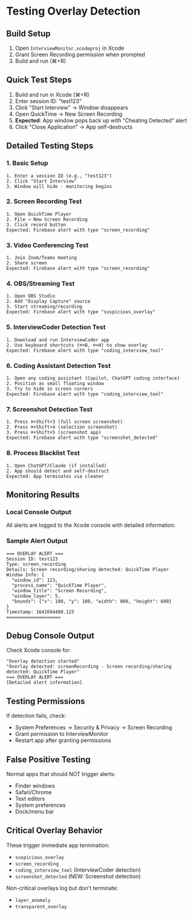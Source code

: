 <!--
TestingGuide.md
InterviewMonitor

Comprehensive testing documentation and procedures

FUNCTIONS:
- Provides step-by-step testing procedures for all detection types
- Documents expected console output examples for debugging
- Covers different detection scenarios (screenshots, overlays, processes)
- Includes permission setup instructions for macOS
- Explains debugging tips and console monitoring techniques
- Details testing workflow from build to verification
- Lists critical behaviors and expected responses

Created by WingLik Choi on 7/16/25.
-->

# Testing Overlay Detection

## Build Setup
1. Open `InterviewMonitor.xcodeproj` in Xcode
2. Grant Screen Recording permission when prompted
3. Build and run (⌘+R)

## Quick Test Steps
1. Build and run in Xcode (⌘+R)
2. Enter session ID: "test123"
3. Click "Start Interview" → Window disappears
4. Open QuickTime → New Screen Recording
5. **Expected**: App window pops back up with "Cheating Detected" alert
6. Click "Close Application" → App self-destructs

## Detailed Testing Steps

### 1. Basic Setup
```
1. Enter a session ID (e.g., "test123")
2. Click "Start Interview"
3. Window will hide - monitoring begins
```

### 2. Screen Recording Test
```
1. Open QuickTime Player
2. File → New Screen Recording
3. Click record button
Expected: Firebase alert with type "screen_recording"
```

### 3. Video Conferencing Test
```
1. Join Zoom/Teams meeting
2. Share screen
Expected: Firebase alert with type "screen_recording"
```

### 4. OBS/Streaming Test
```
1. Open OBS Studio
2. Add "Display Capture" source
3. Start streaming/recording
Expected: Firebase alert with type "suspicious_overlay"
```

### 5. InterviewCoder Detection Test
```
1. Download and run InterviewCoder app
2. Use keyboard shortcuts (⌘+B, ⌘+H) to show overlay
Expected: Firebase alert with type "coding_interview_tool"
```

### 6. Coding Assistant Detection Test
```
1. Open any coding assistant (Copilot, ChatGPT coding interface)
2. Position as small floating window
3. Try to hide in screen corners
Expected: Firebase alert with type "coding_interview_tool"
```

### 7. Screenshot Detection Test
```
1. Press ⌘+Shift+3 (full screen screenshot)
2. Press ⌘+Shift+4 (selection screenshot)
3. Press ⌘+Shift+5 (screenshot app)
Expected: Firebase alert with type "screenshot_detected"
```

### 8. Process Blacklist Test
```
1. Open ChatGPT/Claude (if installed)
2. App should detect and self-destruct
Expected: App terminates via cleaner
```

## Monitoring Results

### Local Console Output
All alerts are logged to the Xcode console with detailed information:

### Sample Alert Output
```
=== OVERLAY ALERT ===
Session ID: test123
Type: screen_recording
Details: Screen recording/sharing detected: QuickTime Player
Window Info: {
  "window_id": 123,
  "process_name": "QuickTime Player",
  "window_title": "Screen Recording",
  "window_layer": 5,
  "bounds": {"x": 100, "y": 100, "width": 800, "height": 600}
}
Timestamp: 1642694400.123
====================
```

## Debug Console Output
Check Xcode console for:
```
"Overlay detection started"
"Overlay detected: screenRecording - Screen recording/sharing detected: QuickTime Player"
=== OVERLAY ALERT ===
[Detailed alert information]
```

## Testing Permissions
If detection fails, check:
- System Preferences → Security & Privacy → Screen Recording
- Grant permission to InterviewMonitor
- Restart app after granting permissions

## False Positive Testing
Normal apps that should NOT trigger alerts:
- Finder windows
- Safari/Chrome
- Text editors
- System preferences
- Dock/menu bar

## Critical Overlay Behavior
These trigger immediate app termination:
- `suspicious_overlay` 
- `screen_recording`
- `coding_interview_tool` (InterviewCoder detection)
- `screenshot_detected` (NEW: Screenshot detection)

Non-critical overlays log but don't terminate:
- `layer_anomaly`
- `transparent_overlay`